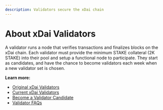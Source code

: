 ```yaml
---
description: Validators secure the xDai chain
---
```


# About xDai Validators

A validator runs a node that verifies transactions and finalizes blocks on the xDai chain. Each validator must provide the minimum STAKE collateral \(2K STAKE\) into their pool and setup a functional node to participate. They start as candidates, and have the chance to become validators each week when a new validator set is chosen.

**Learn more:**

* [Original xDai Validators](original-xdai-validators/)
* [Current xDai Validators](https://blockscout.com/xdai/mainnet/validators)
* [Become a Validator Candidate](../../for-stakers/staking-protocol/become-a-candidate-validator.md)
* [Validator FAQs ](../../about-xdai/faqs/public-staking-validators-and-delegators.md)



